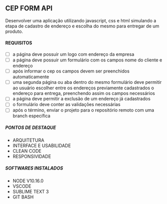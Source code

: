 ## CEP FORM API 
 
Desenvolver uma aplicação utilizando javascript, css e html simulando a etapa de cadastro de endereço e escolha do mesmo para entregar de um produto.
 
#### REQUISITOS

- [ ] a página deve possuir um logo com endereço da empresa
- [ ] a página deve possuir um formulário com os campos nome do cliente e endereço
- [ ] após informar o cep os campos devem ser preenchidos automaticamente 
- [ ] uma segunda página ou aba dentro do mesmo formulário deve permitir ao usuário escolher entre os endereços previamente cadastrados o endereço para entrega, preenchendo assim os campos necessários
- [ ] a página deve permitir a exclusão de um endereço já cadastrados
- [ ] o formulário deve conter as validações necessárias
- [ ] após o término, enviar o projeto para o repositório remoto com uma branch específica

#####  PONTOS DE DESTAQUE
	 
  - ARQUITETURA 
  - INTERFACE E USABILIDADE
  - CLEAN CODE
  - RESPONSIVIDADE
	  
#####  SOFTWARES INSTALADOS
	  
  - NODE V10.16.0
  - VSCODE
  - SUBLIME TEXT 3
  - GIT BASH
  